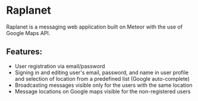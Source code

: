 # Raplanet

Raplanet is a messaging web application built on Meteor with the use of Google Maps API.

## Features:

- User registration via email/password
- Signing in and editing user's email, password, and name in user profile and selection of location from a predefined list (Google auto-complete)
- Broadcasting messages visible only for the users with the same location
- Message locations on Google maps visible for the non-registered users
